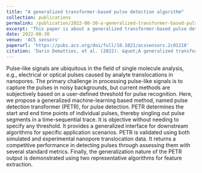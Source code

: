 ```yaml
---
title: "A generalized transformer-based pulse detection algorithm"
collection: publications
permalink: /publication/2022-08-30-a-generalized-transformer-based-pulse-detection-algorithm
excerpt: 'This paper is about a generalized transformer-based pulse detection algorithm.'
date: 2022-08-30
venue: 'ACS sensors'
paperurl: 'https://pubs.acs.org/doi/full/10.1021/acssensors.2c01218'
citation: 'Dario Dematties, et al. (2022). &quot;A generalized transformer-based pulse detection algorithm.&quot; <i>ACS sensors</i>. 7(9).'
---
```

Pulse-like signals are ubiquitous in the field of single molecule analysis, e.g., electrical or optical pulses caused by analyte translocations in nanopores. The primary challenge in processing pulse-like signals is to capture the pulses in noisy backgrounds, but current methods are subjectively based on a user-defined threshold for pulse recognition. Here, we propose a generalized machine-learning based method, named pulse detection transformer (PETR), for pulse detection. PETR determines the start and end time points of individual pulses, thereby singling out pulse segments in a time-sequential trace. It is objective without needing to specify any threshold. It provides a generalized interface for downstream algorithms for specific application scenarios. PETR is validated using both simulated and experimental nanopore translocation data. It returns a competitive performance in detecting pulses through assessing them with several standard metrics. Finally, the generalization nature of the PETR output is demonstrated using two representative algorithms for feature extraction.
